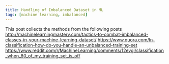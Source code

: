 ```yaml
---
title: Handling of Imbalanced Dataset in ML
tags: [machine learning, imbalanced]
---
```


This post collects the methods from the following posts
http://machinelearningmastery.com/tactics-to-combat-imbalanced-classes-in-your-machine-learning-dataset/
https://www.quora.com/In-classification-how-do-you-handle-an-unbalanced-training-set
https://www.reddit.com/r/MachineLearning/comments/12evgi/classification_when_80_of_my_training_set_is_of/


